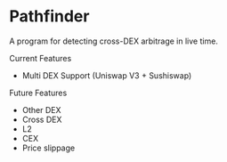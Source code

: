 # Pathfinder
A program for detecting cross-DEX arbitrage in live time.

Current Features
- Multi DEX Support (Uniswap V3 + Sushiswap)

Future Features
- Other DEX
- Cross DEX
- L2
- CEX
- Price slippage
